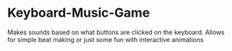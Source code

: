 # Keyboard-Music-Game
Makes sounds based on what buttons are clicked on the keyboard. Allows for simple beat making or just some fun with interactive animations
